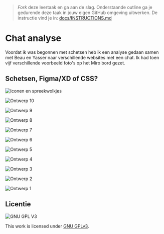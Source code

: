 > _Fork_ deze leertaak en ga aan de slag. Onderstaande outline ga je gedurende deze taak in jouw eigen GitHub omgeving uitwerken. De instructie vind je in: [docs/INSTRUCTIONS.md](docs/INSTRUCTIONS.md)

# Chat analyse
Voordat ik was begonnen met schetsen heb ik een analyse gedaan samen met Beau en Yasser naar verschillende websites met een chat. Ik had toen vijf verschillende voorbeeld foto's op het Miro bord gezet.

## Schetsen, Figma/XD of CSS?


![Iconen en spreekwolkjes](https://user-images.githubusercontent.com/69635977/170135573-a5fcaad7-ec1b-4a8f-a129-7aafd6c64087.png)

![Ontwerp 10](https://user-images.githubusercontent.com/69635977/170135577-1e62cc93-d6e8-4ff1-9214-f5093792f777.png)

![Ontwerp 9](https://user-images.githubusercontent.com/69635977/170135581-95c95133-4d04-4bcc-8c88-006f71500cfa.png)

![Ontwerp 8](https://user-images.githubusercontent.com/69635977/170135587-226a56d7-32c5-4c28-b40b-30fa4ddb842d.png)

![Ontwerp 7](https://user-images.githubusercontent.com/69635977/170135589-c809aa1e-5ef7-4163-9386-25e35b018929.png)

![Ontwerp 6](https://user-images.githubusercontent.com/69635977/170135590-d57dfa66-a2cf-40a4-9c1e-bd58df98a28e.png)

![Ontwerp 5](https://user-images.githubusercontent.com/69635977/170135591-d5d00fe0-9e4f-4e96-be9e-b7a538c6fda7.png)

![Ontwerp 4](https://user-images.githubusercontent.com/69635977/170135594-0e2f800c-e41b-43a6-8138-cc71c7136d9a.png)

![Ontwerp 3](https://user-images.githubusercontent.com/69635977/170135595-31f89f2f-a84b-4687-9e71-7b4d2cd73f41.png)

![Ontwerp 2](https://user-images.githubusercontent.com/69635977/170135597-4483b220-e03b-47fd-a878-3f19c1ca13b0.png)

![Ontwerp 1](https://user-images.githubusercontent.com/69635977/170135601-d0471c09-5d41-4844-b69b-0e30a3a5f6ee.png)


## Licentie

![GNU GPL V3](https://www.gnu.org/graphics/gplv3-127x51.png)

This work is licensed under [GNU GPLv3](./LICENSE).
